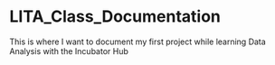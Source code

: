 # LITA_Class_Documentation
This is where I want to document my first project while learning Data Analysis with the Incubator Hub
